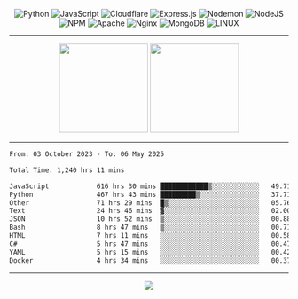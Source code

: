<div align="center">
  
![Python](https://img.shields.io/badge/python-3670A0?style=for-the-badge&logo=python&logoColor=ffdd54) ![JavaScript](https://img.shields.io/badge/javascript-%23323330.svg?style=for-the-badge&logo=javascript&logoColor=%23F7DF1E) ![Cloudflare](https://img.shields.io/badge/Cloudflare-F38020?style=for-the-badge&logo=Cloudflare&logoColor=white) ![Express.js](https://img.shields.io/badge/express.js-%23404d59.svg?style=for-the-badge&logo=express&logoColor=%2361DAFB) ![Nodemon](https://img.shields.io/badge/NODEMON-%23323330.svg?style=for-the-badge&logo=nodemon&logoColor=%BBDEAD) ![NodeJS](https://img.shields.io/badge/node.js-6DA55F?style=for-the-badge&logo=node.js&logoColor=white) ![NPM](https://img.shields.io/badge/NPM-%23CB3837.svg?style=for-the-badge&logo=npm&logoColor=white) ![Apache](https://img.shields.io/badge/apache-%23D42029.svg?style=for-the-badge&logo=apache&logoColor=white) ![Nginx](https://img.shields.io/badge/nginx-%23009639.svg?style=for-the-badge&logo=nginx&logoColor=white) ![MongoDB](https://img.shields.io/badge/MongoDB-%234ea94b.svg?style=for-the-badge&logo=mongodb&logoColor=white) ![LINUX](https://img.shields.io/badge/Linux-FCC624?style=for-the-badge&logo=linux&logoColor=black)

---


<img src="https://github-readme-streak-stats.herokuapp.com/?user=anotherrandomonline&theme=react" height="160"/>
  
<img src="https://github-readme-stats.vercel.app/api?username=anotherrandomonline&show_icons=true&include_all_commits=true&theme=react" height="160"/>
</div>

---

<!--START_SECTION:waka-->

```txt
From: 03 October 2023 - To: 06 May 2025

Total Time: 1,240 hrs 11 mins

JavaScript            616 hrs 30 mins ████████████▒░░░░░░░░░░░░   49.71 %
Python                467 hrs 43 mins █████████▒░░░░░░░░░░░░░░░   37.71 %
Other                 71 hrs 29 mins  █▒░░░░░░░░░░░░░░░░░░░░░░░   05.76 %
Text                  24 hrs 46 mins  ▓░░░░░░░░░░░░░░░░░░░░░░░░   02.00 %
JSON                  10 hrs 52 mins  ▒░░░░░░░░░░░░░░░░░░░░░░░░   00.88 %
Bash                  8 hrs 47 mins   ▒░░░░░░░░░░░░░░░░░░░░░░░░   00.71 %
HTML                  7 hrs 11 mins   ░░░░░░░░░░░░░░░░░░░░░░░░░   00.58 %
C#                    5 hrs 47 mins   ░░░░░░░░░░░░░░░░░░░░░░░░░   00.47 %
YAML                  5 hrs 15 mins   ░░░░░░░░░░░░░░░░░░░░░░░░░   00.42 %
Docker                4 hrs 34 mins   ░░░░░░░░░░░░░░░░░░░░░░░░░   00.37 %
```

<!--END_SECTION:waka-->

---

<div align="center">
  
![](https://github-profile-trophy.vercel.app/?username=anotherrandomonline&theme=darkhub&no-frame=true&no-bg=true&margin-w=4)

</div>
